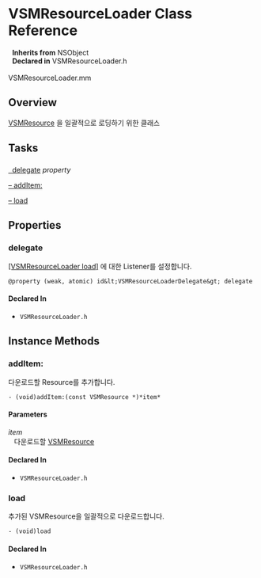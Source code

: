 # VSMResourceLoader Class Reference

&nbsp;&nbsp;**Inherits from** NSObject  
&nbsp;&nbsp;**Declared in** VSMResourceLoader.h<br />  
VSMResourceLoader.mm  

## Overview

<a href="../Classes/VSMResource.html">VSMResource</a> 을 일괄적으로 로딩하기 위한 클래스

## Tasks

### 

[&nbsp;&nbsp;delegate](#//api/name/delegate) *property* 

[&ndash;&nbsp;addItem:](#//api/name/addItem:)  

[&ndash;&nbsp;load](#//api/name/load)  

## Properties

<a name="//api/name/delegate" title="delegate"></a>
### delegate

<a href="#//api/name/load">[VSMResourceLoader load]</a> 에 대한 Listener를 설정합니다.

`@property (weak, atomic) id&lt;VSMResourceLoaderDelegate&gt; delegate`

#### Declared In
* `VSMResourceLoader.h`

<a title="Instance Methods" name="instance_methods"></a>
## Instance Methods

<a name="//api/name/addItem:" title="addItem:"></a>
### addItem:

다운로드할 Resource를 추가합니다.

`- (void)addItem:(const VSMResource *)*item*`

#### Parameters

*item*  
&nbsp;&nbsp;&nbsp;다운로드할 <a href="../Classes/VSMResource.html">VSMResource</a>  

#### Declared In
* `VSMResourceLoader.h`

<a name="//api/name/load" title="load"></a>
### load

추가된 VSMResource을 일괄적으로 다운로드합니다.

`- (void)load`

#### Declared In
* `VSMResourceLoader.h`

